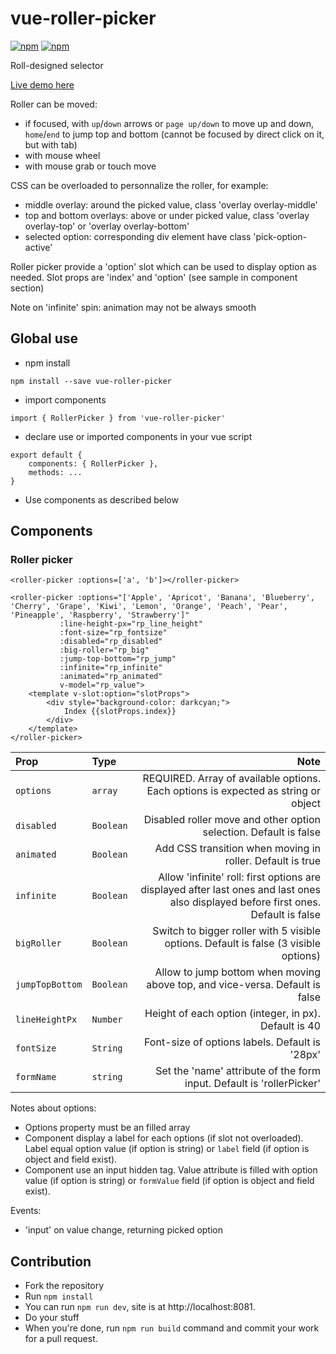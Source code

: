 # vue-roller-picker
[![npm](https://img.shields.io/npm/v/vue-roller-picker.svg)](https://www.npmjs.com/package/vue-roller-picker)
[![npm](https://img.shields.io/npm/dt/vue-roller-picker.svg)](https://www.npmjs.com/package/vue-roller-picker)

Roll-designed selector

[Live demo here](https://keiwen.github.io/vue-roller-picker/)

Roller can be moved:
- if focused, with `up`/`down` arrows or `page up/down` to move up and down,
`home`/`end` to jump top and bottom
(cannot be focused by direct click on it, but with tab)
- with mouse wheel
- with mouse grab or touch move

CSS can be overloaded to personnalize the roller, for example:
- middle overlay: around the picked value, class 'overlay overlay-middle'
- top and bottom overlays: above or under picked value, class 'overlay overlay-top' or 'overlay overlay-bottom'
- selected option: corresponding div element have class 'pick-option-active' 

Roller picker provide a 'option' slot which can be used to display option as needed.
Slot props are 'index' and 'option' (see sample in component section)

Note on 'infinite' spin: animation may not be always smooth

## Global use
- npm install
```
npm install --save vue-roller-picker
```
- import components
```
import { RollerPicker } from 'vue-roller-picker'
```
- declare use or imported components in your vue script
```
export default {
    components: { RollerPicker },
    methods: ...
}
```
- Use components as described below

## Components
### Roller picker
```
<roller-picker :options=['a', 'b']></roller-picker>
```
```
<roller-picker :options="['Apple', 'Apricot', 'Banana', 'Blueberry', 'Cherry', 'Grape', 'Kiwi', 'Lemon', 'Orange', 'Peach', 'Pear', 'Pineapple', 'Raspberry', 'Strawberry']"
           :line-height-px="rp_line_height"
           :font-size="rp_fontsize"
           :disabled="rp_disabled"
           :big-roller="rp_big"
           :jump-top-bottom="rp_jump"
           :infinite="rp_infinite"
           :animated="rp_animated"
           v-model="rp_value">
    <template v-slot:option="slotProps">
        <div style="background-color: darkcyan;">
            Index {{slotProps.index}}
        </div>
    </template>
</roller-picker>
```

| Prop | Type | Note
| :--- | :--- | ---: |
| `options` | `array` | REQUIRED. Array of available options. Each options is expected as string or object  |
| `disabled` | `Boolean` | Disabled roller move and other option selection. Default is false |
| `animated` | `Boolean` | Add CSS transition when moving in roller. Default is true |
| `infinite` | `Boolean` | Allow 'infinite' roll: first options are displayed after last ones and last ones also displayed before first ones. Default is false |
| `bigRoller` | `Boolean` | Switch to bigger roller with 5 visible options. Default is false (3 visible options) |
| `jumpTopBottom` | `Boolean` | Allow to jump bottom when moving above top, and vice-versa. Default is false |
| `lineHeightPx` | `Number` | Height of each option (integer, in px). Default is 40 |
| `fontSize` | `String` | Font-size of options labels. Default is '28px' |
| `formName` | `string` | Set the 'name' attribute of the form input. Default is 'rollerPicker' |

Notes about options:
- Options property must be an filled array
- Component display a label for each options (if slot not overloaded). Label equal option value (if option is string) or `label` field (if option is object and field exist).
- Component use an input hidden tag. Value attribute is filled with option value (if option is string) or `formValue` field (if option is object and field exist).

Events:
- 'input' on value change, returning picked option

## Contribution
- Fork the repository
- Run `npm install`
- You can run `npm run dev`, site is at http://localhost:8081.
- Do your stuff
- When you're done, run `npm run build` command and commit your work for a pull request.
